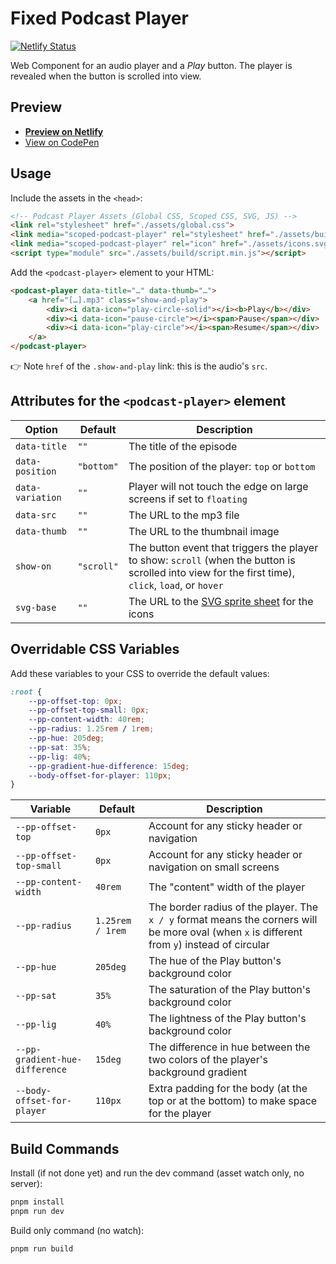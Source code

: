 # Fixed Podcast Player

[![Netlify Status](https://api.netlify.com/api/v1/badges/add63bda-b777-4889-95d9-68e936a82751/deploy-status)](https://app.netlify.com/sites/fixed-podcast-player/deploys)

Web Component for an audio player and a <em>Play</em> button. The player is revealed when the button is scrolled into view.

## Preview
- **[Preview on Netlify](https://fixed-podcast-player.netlify.app/)**
- [View on CodePen](https://codepen.io/nonsalant/pen/pvoyRmZ)

## Usage

Include the assets in the `<head>`:
```html
<!-- Podcast Player Assets (Global CSS, Scoped CSS, SVG, JS) -->
<link rel="stylesheet" href="./assets/global.css">
<link media="scoped-podcast-player" rel="stylesheet" href="./assets/build/style.min.css">
<link media="scoped-podcast-player" rel="icon" href="./assets/icons.svg" type="image/svg+xml">
<script type="module" src="./assets/build/script.min.js"></script>
```

Add the `<podcast-player>` element to your HTML:
```html
<podcast-player data-title="…" data-thumb="…">
    <a href="[…].mp3" class="show-and-play">
        <div><i data-icon="play-circle-solid"></i><b>Play</b></div>
        <div><i data-icon="pause-circle"></i><span>Pause</span></div>
        <div><i data-icon="play-circle"></i><span>Resume</span></div>
    </a>
</podcast-player>
```

👉 Note `href` of the `.show-and-play` link: this is the audio's `src`.

## Attributes for the `<podcast-player>` element
| Option | Default | Description |
| --- | --- | --- |
| `data-title` | `""` | The title of the episode |
| `data-position` | `"bottom"` | The position of the player: `top` or `bottom` |
| `data-variation` | `""` | Player will not touch the edge on large screens if set to `floating` |
| `data-src` | `""` | The URL to the mp3 file |
| `data-thumb` | `""` | The URL to the thumbnail image |
| `show-on` | `"scroll"` | The button event that triggers the player to show: `scroll` (when the button is scrolled into view for the first time), `click`, `load`, or `hover` |
| `svg-base` | `""` | The URL to the [SVG sprite sheet](https://ryantrimble.com/blog/what-the-heck-is-an-svg-sprite-sheet.html) for the icons |

## Overridable CSS Variables
Add these variables to your CSS to override the default values:
```css
:root {
    --pp-offset-top: 0px;
    --pp-offset-top-small: 0px;
    --pp-content-width: 40rem;
    --pp-radius: 1.25rem / 1rem;
    --pp-hue: 205deg;
    --pp-sat: 35%;
    --pp-lig: 40%;
    --pp-gradient-hue-difference: 15deg;
    --body-offset-for-player: 110px;
}
```
| Variable | Default | Description |
| --- | --- | --- |
| `--pp-offset-top` | `0px` | Account for any sticky header or navigation |
| `--pp-offset-top-small` | `0px` | Account for any sticky header or navigation on small screens |
| `--pp-content-width` | `40rem` | The "content" width of the player |
| `--pp-radius` | `1.25rem / 1rem` | The border radius of the player. The `x / y` format means the corners will be more oval (when `x` is different from `y`) instead of circular |
| `--pp-hue` | `205deg` | The hue of the Play button's background color |
| `--pp-sat` | `35%` | The saturation of the Play button's background color |
| `--pp-lig` | `40%` | The lightness of the Play button's background color |
| `--pp-gradient-hue-difference` | `15deg` | The difference in hue between the two colors of the player's background gradient |
| `--body-offset-for-player` | `110px` | Extra padding for the body (at the top or at the bottom) to make space for the player |

## Build Commands

Install (if not done yet) and run the dev command (asset watch only, no server):
```bash
pnpm install
pnpm run dev
```

Build only command (no watch):
```bash
pnpm run build
```



